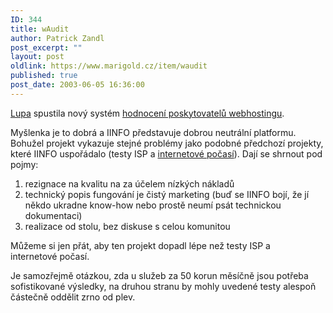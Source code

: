 ```yaml
---
ID: 344
title: wAudit
author: Patrick Zandl
post_excerpt: ""
layout: post
oldlink: https://www.marigold.cz/item/waudit
published: true
post_date: 2003-06-05 16:36:00
---
```

<p>
<A href="http://www.lupa.cz/clanek.php3?show=2868">Lupa</A> spustila nový systém <A href="http://www.lupa.cz/waudit/">hodnocení poskytovatelů webhostingu</A>. </p>

<p>
Myšlenka je to dobrá a IINFO představuje dobrou neutrální platformu. Bohužel projekt vykazuje stejné problémy jako podobné předchozí&#160;projekty, které IINFO uspořádalo (testy ISP a <A href="http://www.lupa.cz/pocasi/">internetové počasí</A>). Dají se shrnout pod pojmy:</p>

<OL>
<LI>rezignace na kvalitu na&#160;za účelem&#160;nízkých nákladů</LI>
<LI>technický popis fungování je čistý marketing (buď se IINFO bojí, že jí někdo ukradne know-how nebo prostě neumí psát technickou dokumentaci)</LI>
<LI>realizace od stolu, bez diskuse s&#160;celou komunitou</LI></OL>
<p>
Můžeme si jen přát, aby ten projekt dopadl lépe než&#160;testy ISP a internetové&#160;počasí. </p>

<p>
Je samozřejmě otázkou, zda u služeb za 50 korun měsíčně jsou potřeba sofistikované výsledky, na druhou stranu by mohly uvedené testy alespoň částečně oddělit zrno od plev.</p>
